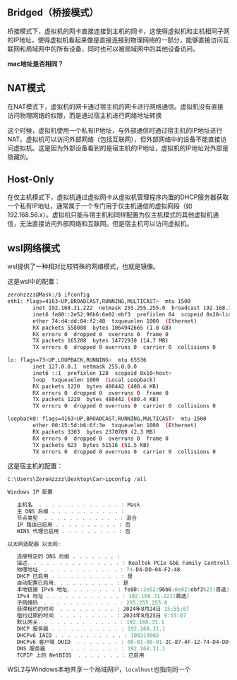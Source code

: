 ## Bridged（桥接模式）

桥接模式下，虚拟机的网卡直接连接到主机的网卡，这使得虚拟机和主机相同子网的IP地址，使得虚拟机看起来像是直接连接到物理网络的一部分，能够直接访问互联网和局域网中的所有设备，同时也可以被局域网中的其他设备访问。

**mac地址是否相同？**

## NAT模式

在NAT模式下，虚拟机的网卡通过宿主机的网卡进行网络通信。虚拟机没有直接访问物理网络的权限，而是通过宿主机进行网络地址转换

这个时候，虚拟机使用一个私有IP地址，与外部通信时通过宿主机的IP地址进行NAT。虚拟机可以访问外部网络（包括互联网），但外部网络中的设备不能直接访问虚拟机。这是因为外部设备看到的是宿主机的IP地址，虚拟机的IP地址对外部是隐藏的。

## Host-Only

在仅主机模式下，虚拟机通过虚拟网卡从虚拟机管理程序内置的DHCP服务器获取一个私有IP地址，通常属于一个专门用于仅主机通信的虚拟网段（如 192.168.56.x）。虚拟机只能与宿主机和同样配置为仅主机模式的其他虚拟机通信，无法直接访问外部网络和互联网。但是宿主机可以访问虚拟机。

## wsl网络模式

wsl提供了一种相对比较特殊的网络模式，也就是镜像。

这是wsl中的配置：

```bash
zerohzzzz@Mask:/$ ifconfig
eth1: flags=4163<UP,BROADCAST,RUNNING,MULTICAST>  mtu 1500
        inet 192.168.31.222  netmask 255.255.255.0  broadcast 192.168.31.255
        inet6 fe80::2e52:96b6:6e02:ebf3  prefixlen 64  scopeid 0x20<link>
        ether 74:d4:dd:04:f2:48  txqueuelen 1000  (Ethernet)
        RX packets 558088  bytes 1064942665 (1.0 GB)
        RX errors 0  dropped 0  overruns 0  frame 0
        TX packets 165208  bytes 14772910 (14.7 MB)
        TX errors 0  dropped 0 overruns 0  carrier 0  collisions 0

lo: flags=73<UP,LOOPBACK,RUNNING>  mtu 65536
        inet 127.0.0.1  netmask 255.0.0.0
        inet6 ::1  prefixlen 128  scopeid 0x10<host>
        loop  txqueuelen 1000  (Local Loopback)
        RX packets 1220  bytes 480442 (480.4 KB)
        RX errors 0  dropped 0  overruns 0  frame 0
        TX packets 1220  bytes 480442 (480.4 KB)
        TX errors 0  dropped 0 overruns 0  carrier 0  collisions 0

loopback0: flags=4163<UP,BROADCAST,RUNNING,MULTICAST>  mtu 1500
        ether 00:15:5d:b6:6f:3e  txqueuelen 1000  (Ethernet)
        RX packets 3303  bytes 2370789 (2.3 MB)
        RX errors 0  dropped 0  overruns 0  frame 0
        TX packets 623  bytes 51516 (51.5 KB)
        TX errors 0  dropped 0 overruns 0  carrier 0  collisions 0
```

这是宿主机的配置：

```powershell
C:\Users\ZeroHzzzz\Desktop\Car>ipconfig /all

Windows IP 配置

   主机名  . . . . . . . . . . . . . : Mask
   主 DNS 后缀 . . . . . . . . . . . :
   节点类型  . . . . . . . . . . . . : 混合
   IP 路由已启用 . . . . . . . . . . : 否
   WINS 代理已启用 . . . . . . . . . : 否

以太网适配器 以太网:

   连接特定的 DNS 后缀 . . . . . . . :
   描述. . . . . . . . . . . . . . . : Realtek PCIe GbE Family Controller
   物理地址. . . . . . . . . . . . . : 74-D4-DD-04-F2-48
   DHCP 已启用 . . . . . . . . . . . : 是
   自动配置已启用. . . . . . . . . . : 是
   本地链接 IPv6 地址. . . . . . . . : fe80::2e52:96b6:6e02:ebf3%23(首选)
   IPv4 地址 . . . . . . . . . . . . : 192.168.31.222(首选)
   子网掩码  . . . . . . . . . . . . : 255.255.255.0
   获得租约的时间  . . . . . . . . . : 2024年8月24日 15:55:07
   租约过期的时间  . . . . . . . . . : 2024年8月25日 9:55:07
   默认网关. . . . . . . . . . . . . : 192.168.31.1
   DHCP 服务器 . . . . . . . . . . . : 192.168.31.1
   DHCPv6 IAID . . . . . . . . . . . : 108319965
   DHCPv6 客户端 DUID  . . . . . . . : 00-01-00-01-2C-87-4F-12-74-D4-DD-04-F2-48
   DNS 服务器  . . . . . . . . . . . : 192.168.31.1
   TCPIP 上的 NetBIOS  . . . . . . . : 已启用
```

WSL2与Windows本地共享一个局域网IP，`localhost`也指向同一个
